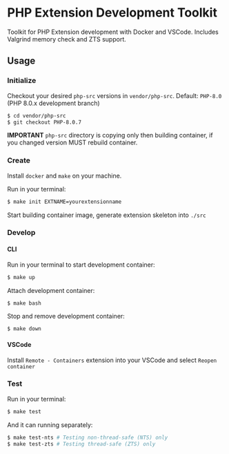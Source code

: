 # PHP Extension Development Toolkit

Toolkit for PHP Extension development with Docker and VSCode.
Includes Valgrind memory check and ZTS support.

## Usage

### Initialize

Checkout your desired `php-src` versions in `vendor/php-src`.
Default: `PHP-8.0` (PHP 8.0.x development branch)

```bash
$ cd vendor/php-src
$ git checkout PHP-8.0.7
```

**IMPORTANT**
`php-src` directory is copying only then building container, if you changed version MUST rebuild container.

### Create

Install `docker` and `make` on your machine.

Run in your terminal:

```bash
$ make init EXTNAME=yourextensionname
```

Start building container image, generate extension skeleton into `./src`

### Develop

#### CLI

Run in your terminal to start development container:

```bash
$ make up
```

Attach development container:

```bash
$ make bash
```

Stop and remove development container:

```bash
$ make down
```

#### VSCode

Install `Remote - Containers` extension into your VSCode and select `Reopen container`

### Test

Run in your terminal:

```bash
$ make test
```

And it can running separately:

```bash
$ make test-nts # Testing non-thread-safe (NTS) only
$ make test-zts # Testing thread-safe (ZTS) only
```

